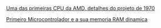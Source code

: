 [Uma das primeiras CPU da AMD, detalhes do projeto de 1970](http://www.righto.com/2020/04/inside-am2901-amds-1970s-bit-slice.html)

[Primeiro Microcontrolador e a sua memoria RAM dinamica](https://www.righto.com/2020/11/reverse-engineering-ram-storage-in.html)

